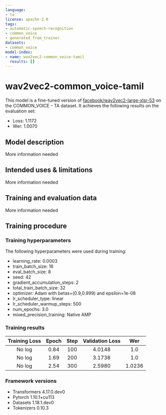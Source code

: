 ```yaml
---
language:
- ta
license: apache-2.0
tags:
- automatic-speech-recognition
- common_voice
- generated_from_trainer
datasets:
- common_voice
model-index:
- name: wav2vec2-common_voice-tamil
  results: []
---
```


<!-- This model card has been generated automatically according to the information the Trainer had access to. You
should probably proofread and complete it, then remove this comment. -->

# wav2vec2-common_voice-tamil

This model is a fine-tuned version of [facebook/wav2vec2-large-xlsr-53](https://huggingface.co/facebook/wav2vec2-large-xlsr-53) on the COMMON_VOICE - TA dataset.
It achieves the following results on the evaluation set:
- Loss: 1.1172
- Wer: 1.0070

## Model description

More information needed

## Intended uses & limitations

More information needed

## Training and evaluation data

More information needed

## Training procedure

### Training hyperparameters

The following hyperparameters were used during training:
- learning_rate: 0.0003
- train_batch_size: 16
- eval_batch_size: 8
- seed: 42
- gradient_accumulation_steps: 2
- total_train_batch_size: 32
- optimizer: Adam with betas=(0.9,0.999) and epsilon=1e-08
- lr_scheduler_type: linear
- lr_scheduler_warmup_steps: 500
- num_epochs: 3.0
- mixed_precision_training: Native AMP

### Training results

| Training Loss | Epoch | Step | Validation Loss | Wer    |
|:-------------:|:-----:|:----:|:---------------:|:------:|
| No log        | 0.84  | 100  | 4.0148          | 1.0    |
| No log        | 1.69  | 200  | 3.1738          | 1.0    |
| No log        | 2.54  | 300  | 2.5980          | 1.0236 |


### Framework versions

- Transformers 4.17.0.dev0
- Pytorch 1.10.1+cu113
- Datasets 1.18.1.dev0
- Tokenizers 0.10.3
